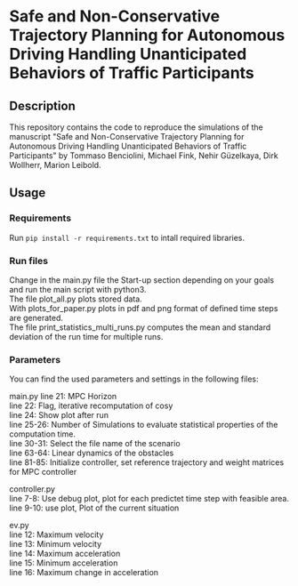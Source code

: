 # Safe and Non-Conservative Trajectory Planning for Autonomous Driving Handling Unanticipated Behaviors of Traffic Participants

## Description

This repository contains the code to reproduce the simulations of the manuscript "Safe and Non-Conservative Trajectory Planning for Autonomous Driving Handling Unanticipated Behaviors of Traffic Participants" by Tommaso Benciolini, Michael Fink, Nehir Güzelkaya, Dirk Wollherr, Marion Leibold.

## Usage

### Requirements

Run `pip install -r requirements.txt` to intall required libraries.


### Run files

Change in the main.py file the Start-up section depending on your goals and run the main script with python3.  
The file plot_all.py plots stored data.  
With plots_for_paper.py plots in pdf and png format of defined time steps are generated.  
The file print_statistics_multi_runs.py computes the mean and standard deviation of the run time for multiple runs.  

### Parameters
You can find the used parameters and settings in the following files:

main.py
line 21: MPC Horizon  
line 22: Flag, iterative recomputation of cosy  
line 24: Show plot after run  
line 25-26: Number of Simulations to evaluate statistical properties of the computation time.  
line 30-31: Select the file name of the scenario  
line 63-64: Linear dynamics of the obstacles  
line 81-85: Initialize controller, set reference trajectory and weight matrices for MPC controller  

controller.py  
line 7-8: Use debug plot, plot for each predictet time step with feasible area.  
line 9-10: use plot, Plot of the current situation  

ev.py  
line 12: Maximum velocity  
line 13: Minimum velocity  
line 14: Maximum acceleration  
line 15: Minimum acceleration  
line 16: Maximum change in acceleration  

